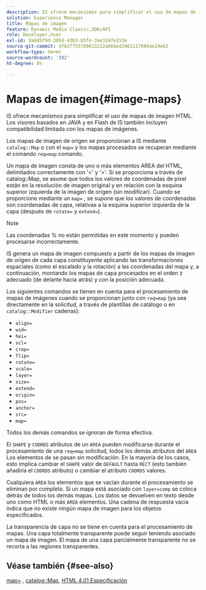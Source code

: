 ```yaml
---
description: IS ofrece mecanismos para simplificar el uso de mapas de imagen HTML. Los visores basados en JAVA y en Flash de IS también incluyen compatibilidad limitada con los mapas de imágenes.
solution: Experience Manager
title: Mapas de imagen
feature: Dynamic Media Classic,SDK/API
role: Developer,User
exl-id: 9a685f9d-205d-43b3-b5fe-3ae324fe153e
source-git-commit: 4f81f755789613222a66bed2961117604ae19e62
workflow-type: tm+mt
source-wordcount: '382'
ht-degree: 0%

---
```


# Mapas de imagen{#image-maps}

IS ofrece mecanismos para simplificar el uso de mapas de imagen HTML. Los visores basados en JAVA y en Flash de IS también incluyen compatibilidad limitada con los mapas de imágenes.

Los mapas de imagen de origen se proporcionan a IS mediante `catalog::Map` o con el `map=` y los mapas procesados se recuperan mediante el comando `req=map` comando.

Un mapa de imagen consta de uno o más elementos AREA del HTML, delimitados correctamente con &#39;&lt;&#39; y &#39;>&#39;. Si se proporciona a través de catalog::Map, se asume que todos los valores de coordenadas de píxel están en la resolución de imagen original y en relación con la esquina superior izquierda de la imagen de origen (sin modificar). Cuando se proporcione mediante un `map=` , se supone que los valores de coordenadas son coordenadas de capa, relativas a la esquina superior izquierda de la capa (después de `rotate=` y `extend=`).

>[!NOTE]
>
>Las coordenadas % no están permitidas en este momento y pueden procesarse incorrectamente.

IS genera un mapa de imagen compuesto a partir de los mapas de imagen de origen de cada capa constituyente aplicando las transformaciones espaciales (como el escalado y la rotación) a las coordenadas del mapa y, a continuación, montando los mapas de capa procesados en el orden z adecuado (de delante hacia atrás) y con la posición adecuada.

Los siguientes comandos se tienen en cuenta para el procesamiento de mapas de imágenes cuando se proporcionan junto con `req=map` (ya sea directamente en la solicitud, a través de plantillas de catálogo o en `catalog::Modifier` cadenas):

* `align=`
* `wid=`
* `hei=`
* `scl=`
* `crop=`
* `flip=`
* `rotate=`
* `scale=`
* `layer=`
* `size=`
* `extend=`
* `origin=`
* `pos=`
* `anchor=`
* `src=`
* `map=`

Todos los demás comandos se ignoran de forma efectiva.

El `SHAPE` y `COORDS` atributos de un `AREA` pueden modificarse durante el procesamiento de una `req=map` solicitud, todos los demás atributos del `AREA` Los elementos de se pasan sin modificación. En la mayoría de los casos, esto implica cambiar el `SHAPE` valor de `DEFAULT` hasta `RECT` (esto también añadiría el `COORDS` atributo) o cambiar el atributo `COORDS` valores.

Cualquiera `AREA` los elementos que se vacían durante el procesamiento se eliminan por completo. Si un mapa está asociado con `layer=comp` se coloca detrás de todos los demás mapas. Los datos se devuelven en texto desde uno como HTML o más `AREA` elementos. Una cadena de respuesta vacía indica que no existe ningún mapa de imagen para los objetos especificados.

La transparencia de capa no se tiene en cuenta para el procesamiento de mapas. Una capa totalmente transparente puede seguir teniendo asociado un mapa de imagen. El mapa de una capa parcialmente transparente no se recorta a las regiones transparentes.

## Véase también {#see-also}

[map=](../../../../../is-api/http-ref/image-serving-api-ref/c-http-protocol-reference/c-command-reference/r-map.md#reference-8f96545f196b4b7caa616e15c2363f06) , [catalog::Map](/help/aem-is-ir-api/is-api/image-catalog/image-serving-api-ref/c-image-catalog-reference/c-image-svg-data-reference/c-image-data-reference/r-map-cat.md), [HTML 4.01 Especificación](https://www.w3.org/TR/html401/)
